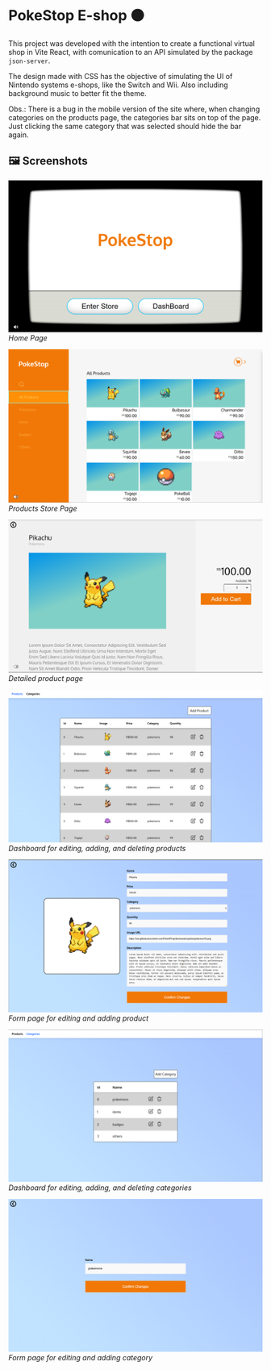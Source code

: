 # PokeStop E-shop 🟠
This project was developed with the intention to create a functional virtual shop in Vite React, with comunication to an API simulated by the package ```json-server```.

The design made with CSS has the objective of simulating the UI of Nintendo systems e-shops, like the Switch and Wii. Also including background music to better fit the theme.

Obs.: There is a bug in the mobile version of the site where, when changing categories on the products page, the categories bar sits on top of the page. Just clicking the same category that was selected should hide the bar again.

## 🖼️ Screenshots

![plot](public/images/screenshots/home.png)
*Home Page*

![plot](public/images/screenshots/products.png)
*Products Store Page*

![plot](public/images/screenshots/product_details.png)
*Detailed product page*

![plot](public/images/screenshots/products_dashboard.png)
*Dashboard for editing, adding, and deleting products*

![plot](public/images/screenshots/edit_product.png)
*Form page for editing and adding product*

![plot](public/images/screenshots/categories_dashboard.png)
*Dashboard for editing, adding, and deleting categories*

![plot](public/images/screenshots/edit_category.png)
*Form page for editing and adding category*